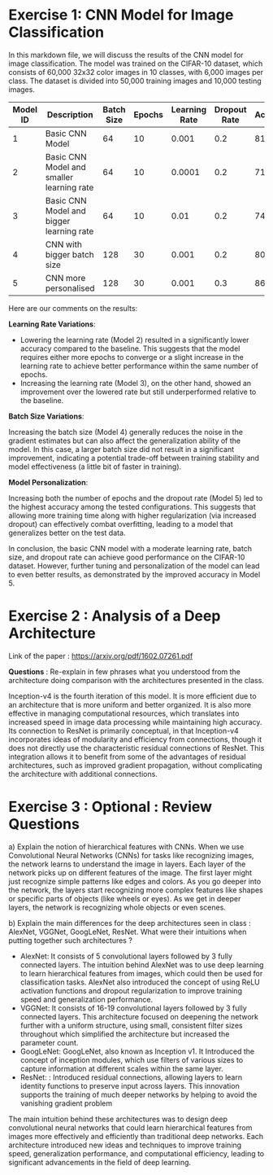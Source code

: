# Exercise 1: CNN Model for Image Classification

In this markdown file, we will discuss the results of the CNN model for image classification. The model was trained on the CIFAR-10 dataset, 
which consists of 60,000 32x32 color images in 10 classes, with 6,000 images per class. The dataset is divided into 50,000 training images and 10,000 testing images.

| Model ID | Description                               | Batch Size | Epochs | Learning Rate | Dropout Rate | Accuracy | Other Parameters | 
|----------|-------------------------------------------|------------|--------|---------------|--------------|----------|------------------|
| 1        | Basic CNN Model                           | 64         | 10     | 0.001         | 0.2          | 81,65%   | -                |
| 2        | Basic CNN Model and smaller learning rate | 64         | 10     | 0.0001        | 0.2          | 71,62%   | -                |
| 3        | Basic CNN Model and bigger learning rate  | 64         | 10     | 0.01        | 0.2          | 74,99%   | -                |
| 4        | CNN with bigger batch size                | 128        | 30     | 0.001        | 0.2          | 80.14%   | -                |
| 5        | CNN more personalised                     | 128         | 30     | 0.001         | 0.3          | 86.19%      | -                |

Here are our comments on the results:

**Learning Rate Variations**:

- Lowering the learning rate (Model 2) resulted in a significantly lower accuracy compared to the baseline. This suggests that the model requires either more epochs to converge or a slight increase in the learning rate to achieve better performance within the same number of epochs.
- Increasing the learning rate (Model 3), on the other hand, showed an improvement over the lowered rate but still underperformed relative to the baseline.

**Batch Size Variations**:

Increasing the batch size (Model 4) generally reduces the noise in the gradient estimates but can also affect the generalization ability of the model. In this case, a larger batch size did not result in a significant improvement, indicating a potential trade-off between training stability and model effectiveness (a little bit of faster in training).

**Model Personalization**:

Increasing both the number of epochs and the dropout rate (Model 5) led to the highest accuracy among the tested configurations. This suggests that allowing more training time along with higher regularization (via increased dropout) can effectively combat overfitting, leading to a model that generalizes better on the test data.

In conclusion, the basic CNN model with a moderate learning rate, batch size, and dropout rate can achieve good performance on the CIFAR-10 dataset. However, further tuning and personalization of the model can lead to even better results, as demonstrated by the improved accuracy in Model 5.

# Exercise 2 : Analysis of a Deep Architecture

Link of the paper : https://arxiv.org/pdf/1602.07261.pdf

**Questions** : Re-explain in few phrases what you understood from the architecture doing comparison
with the architectures presented in the class.

Inception-v4 is the fourth iteration of this model. It is more efficient due to an architecture that is more uniform and better organized. It is also more effective in managing computational resources, which translates into increased speed in image data processing while maintaining high accuracy. Its connection to ResNet is primarily conceptual, in that Inception-v4 incorporates ideas of modularity and efficiency from connections, though it does not directly use the characteristic residual connections of ResNet. This integration allows it to benefit from some of the advantages of residual architectures, such as improved gradient propagation, without complicating the architecture with additional connections.


# Exercise 3 : Optional : Review Questions

a) Explain the notion of hierarchical features with CNNs.
When we use Convolutional Neural Networks (CNNs) for tasks like recognizing images, the network learns to understand the image in layers. Each layer of the network picks up on different features of the image. The first layer might just recognize simple patterns like edges and colors. As you go deeper into the network, the layers start recognizing more complex features like shapes or specific parts of objects (like wheels or eyes). As we get in deeper layers, the network is recognizing whole objects or even scenes. 

b) Explain the main differences for the deep  architectures seen in class : AlexNet, VGGNet,
GoogLeNet, ResNet. What were their intuitions when putting together such architectures ?

- AlexNet: It consists of 5 convolutional layers followed by 3 fully connected layers. The intuition behind AlexNet was to use deep learning to learn hierarchical features from images, which could then be used for classification tasks. AlexNet also introduced the concept of using ReLU activation functions and dropout regularization to improve training speed and generalization performance.
- VGGNet: It consists of 16-19 convolutional layers followed by 3 fully connected layers. This architecture focused on deepening the network further with a uniform structure, using small, consistent filter sizes throughout which simplified the architecture but increased the parameter count.
- GoogLeNet: GoogLeNet, also known as Inception v1. It Introduced the concept of inception modules, which use filters of various sizes to capture information at different scales within the same layer. 
- ResNet: : Introduced residual connections, allowing layers to learn identity functions to preserve input across layers. This innovation supports the training of much deeper networks by helping to avoid the vanishing gradient problem

The main intuition behind these architectures was to design deep convolutional neural networks that could learn hierarchical features from images more effectively and efficiently than traditional deep networks. Each architecture introduced new ideas and techniques to improve training speed, generalization performance, and computational efficiency, leading to significant advancements in the field of deep learning.



